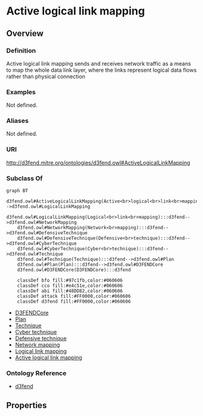 # Active logical link mapping

## Overview

### Definition
Active logical link mapping sends and receives network traffic as a means to map the whole data link layer, where the links represent logical data flows rather than physical connection

### Examples
Not defined.

### Aliases
Not defined.

### URI
http://d3fend.mitre.org/ontologies/d3fend.owl#ActiveLogicalLinkMapping

### Subclass Of
```mermaid
graph BT
    d3fend.owl#ActiveLogicalLinkMapping(Active<br>logical<br>link<br>mapping):::d3fend-->d3fend.owl#LogicalLinkMapping
    d3fend.owl#LogicalLinkMapping(Logical<br>link<br>mapping):::d3fend-->d3fend.owl#NetworkMapping
    d3fend.owl#NetworkMapping(Network<br>mapping):::d3fend-->d3fend.owl#DefensiveTechnique
    d3fend.owl#DefensiveTechnique(Defensive<br>technique):::d3fend-->d3fend.owl#CyberTechnique
    d3fend.owl#CyberTechnique(Cyber<br>technique):::d3fend-->d3fend.owl#Technique
    d3fend.owl#Technique(Technique):::d3fend-->d3fend.owl#Plan
    d3fend.owl#Plan(Plan):::d3fend-->d3fend.owl#D3FENDCore
    d3fend.owl#D3FENDCore(D3FENDCore):::d3fend
    
    classDef bfo fill:#97c1fb,color:#060606
    classDef cco fill:#e4c51e,color:#060606
    classDef abi fill:#48DD82,color:#060606
    classDef attack fill:#FF0000,color:#060606
    classDef d3fend fill:#FF0000,color:#060606
```

- [D3FENDCore](/docs/ontology/reference/model/D3FENDCore/D3FENDCore.md)
- [Plan](/docs/ontology/reference/model/D3FENDCore/Plan/Plan.md)
- [Technique](/docs/ontology/reference/model/D3FENDCore/Plan/Technique/Technique.md)
- [Cyber technique](/docs/ontology/reference/model/D3FENDCore/Plan/Technique/Cyber%20technique/Cyber%20technique.md)
- [Defensive technique](/docs/ontology/reference/model/D3FENDCore/Plan/Technique/Cyber%20technique/Defensive%20technique/Defensive%20technique.md)
- [Network mapping](/docs/ontology/reference/model/D3FENDCore/Plan/Technique/Cyber%20technique/Defensive%20technique/Network%20mapping/Network%20mapping.md)
- [Logical link mapping](/docs/ontology/reference/model/D3FENDCore/Plan/Technique/Cyber%20technique/Defensive%20technique/Network%20mapping/Logical%20link%20mapping/Logical%20link%20mapping.md)
- [Active logical link mapping](/docs/ontology/reference/model/D3FENDCore/Plan/Technique/Cyber%20technique/Defensive%20technique/Network%20mapping/Logical%20link%20mapping/Active%20logical%20link%20mapping/Active%20logical%20link%20mapping.md)


### Ontology Reference
- [d3fend](http://d3fend.mitre.org/ontologies/d3fend.owl#)

## Properties
